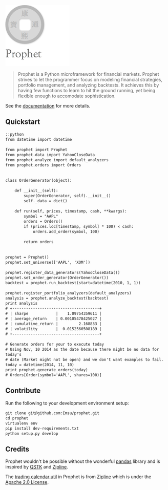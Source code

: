![prophet](docs/_static/img/logo.png?raw=true "Prophet")

> Prophet is a Python microframework for financial markets. Prophet strives to let the programmer focus on modeling financial strategies, portfolio management, and analyzing backtests. It achieves this by having few functions to learn to hit the ground running, yet being flexible enough to accomodate sophistication.

See the [documentation](http://prophet.michaelsu.io/) for more details.

## Quickstart

    ::python
    from datetime import datetime

    from prophet import Prophet
    from prophet.data import YahooCloseData
    from prophet.analyze import default_analyzers
    from prophet.orders import Orders


    class OrderGenerator(object):

        def __init__(self):
            super(OrderGenerator, self).__init__()
            self._data = dict()

        def run(self, prices, timestamp, cash, **kwargs):
            symbol = "AAPL"
            orders = Orders()
            if (prices.loc[timestamp, symbol] * 100) < cash:
                orders.add_order(symbol, 100)

            return orders


    prophet = Prophet()
    prophet.set_universe(['AAPL', 'XOM'])

    prophet.register_data_generators(YahooCloseData())
    prophet.set_order_generator(OrderGenerator())
    backtest = prophet.run_backtest(start=datetime(2010, 1, 1))

    prophet.register_portfolio_analyzers(default_analyzers)
    analysis = prophet.analyze_backtest(backtest)
    print analysis
    # +--------------------------------------+
    # | sharpe            |    1.09754359611 |
    # | average_return    | 0.00105478425027 |
    # | cumulative_return |         2.168833 |
    # | volatility        |  0.0152560508189 |
    # +--------------------------------------+
    
    # Generate orders for your to execute today
    # Using Nov, 10 2014 as the date because there might be no data for today's
    # date (Market might not be open) and we don't want examples to fail.
    today = datetime(2014, 11, 10)
    print prophet.generate_orders(today)
    # Orders[Order(symbol='AAPL', shares=100)]

## Contribute

Run the following to your development environment setup:

    git clone git@github.com:Emsu/prophet.git
    cd prophet
    virtualenv env
    pip install dev-requirements.txt
    python setup.py develop

## Credits
Prophet wouldn't be possible without the wonderful [pandas](https://github.com/pydata/pandas) library and is inspired by [QSTK](https://github.com/tucker777/QSTK) and [Zipline](https://github.com/quantopian/zipline).

The [trading calendar util](https://github.com/Emsu/prophet/blob/master/prophet/utils/tradingcalendar.py) in Prophet is from [Zipline](https://github.com/quantopian/zipline) which is under the [Apache 2.0 License](https://github.com/quantopian/zipline/blob/master/LICENSE).
